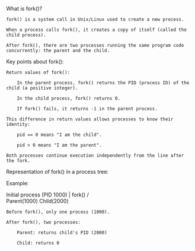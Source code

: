 What is fork()?

    fork() is a system call in Unix/Linux used to create a new process.

    When a process calls fork(), it creates a copy of itself (called the child process).

    After fork(), there are two processes running the same program code concurrently: the parent and the child.

Key points about fork():

    Return values of fork():

        In the parent process, fork() returns the PID (process ID) of the child (a positive integer).

        In the child process, fork() returns 0.

        If fork() fails, it returns -1 in the parent process.

    This difference in return values allows processes to know their identity:

        pid == 0 means "I am the child".

        pid > 0 means "I am the parent".

    Both processes continue execution independently from the line after the fork.

Representation of fork() in a process tree:

Example:

Initial process (PID 1000)
       |
      fork()
     /    \
Parent(1000)  Child(2000)

    Before fork(), only one process (1000).

    After fork(), two processes:

        Parent: returns child's PID (2000)

        Child: returns 0

